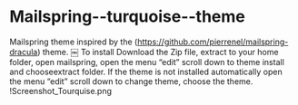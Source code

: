 # Mailspring--turquoise--theme
Mailspring theme inspired by the (https://github.com/pierrenel/mailspring-dracula) theme. 
￼ 
To install Download the Zip file, extract to your home folder, open mailspring, open the menu “edit” scroll down to theme install and chooseextract folder. If the theme is not installed automatically open the menu “edit” scroll down to change theme, choose the theme.
!Screenshot_Tourquise.png
